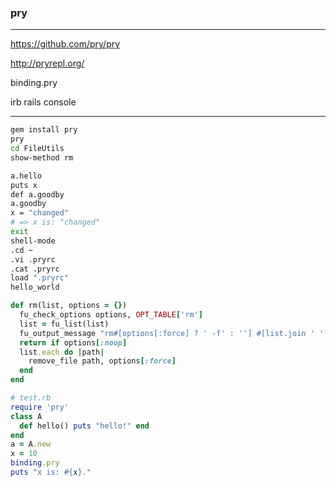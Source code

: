 
### pry
---
https://github.com/pry/pry

http://pryrepl.org/

binding.pry

irb
rails console

---

```sh
gem install pry
pry
cd FileUtils
show-method rm

a.hello
puts x
def a.goodby
a.goodby
x = "changed"
# => x is: "changed"
exit
shell-mode
.cd ~
.vi .pryrc
.cat .pryrc
load ".pryrc"
hello_world

```

```ruby
def rm(list, options = {})
  fu_check_options options, OPT_TABLE['rm']
  list = fu_list(list)
  fu_output_message "rm#[options[:force] ? ' -f' : ''] #[list.join ' ']" if options[:verbose]
  return if options[:noop]
  list.each do |path|
    remove_file path, options[:force]
  end
end

# test.rb
require 'pry'
class A
  def hello() puts "hello!" end
end
a = A.new
x = 10
binding.pry
puts "x is: #{x}." 

```


